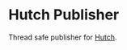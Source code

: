 Hutch Publisher
===============

Thread safe publisher for [Hutch](https://github.com/gocardless/hutch).
